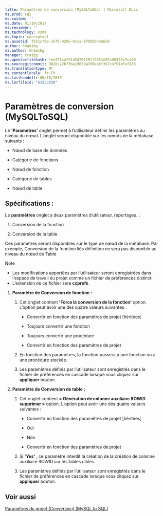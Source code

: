 ```yaml
---
title: Paramètres de conversion (MySQLToSQL) | Microsoft Docs
ms.prod: sql
ms.custom: ''
ms.date: 01/19/2017
ms.reviewer: ''
ms.technology: ssma
ms.topic: conceptual
ms.assetid: f551cf6e-1575-4206-9cca-975b5b43a6b8
author: Shamikg
ms.author: Shamikg
manager: craigg
ms.openlocfilehash: fee221caf91d5d70f291f9351d05a00352e7cc00
ms.sourcegitcommit: 3026c22b7fba19059a769ea5f367c4f51efaf286
ms.translationtype: MT
ms.contentlocale: fr-FR
ms.lasthandoff: 06/15/2019
ms.locfileid: "63253258"
---
```

# <a name="conversion-settings-mysqltosql"></a>Paramètres de conversion (MySQLToSQL)
Le **'Paramètres'** onglet permet à l’utilisateur définir les paramètres au niveau du nœud. L’onglet seront disponible sur les nœuds de la métabase suivants :  
  
-   Nœud de base de données  
  
-   Catégorie de fonctions  
  
-   Nœud de fonction  
  
-   Catégorie de tables  
  
-   Nœud de table  
  
## <a name="specifications"></a>Spécifications :  
Le **paramètres** onglet a deux paramètres d’utilisateur, reportages. :  
  
1.  Conversion de la fonction  
  
2.  Conversion de la table  
  
Ces paramètres seront disponibles sur le type de nœud de la métabase. Par exemple, Conversion de la fonction liés définition ne sera pas disponible au niveau du nœud de Table  
  
> [!NOTE]  
> -   Les modifications apportées par l’utilisateur seront enregistrées dans l’espace de travail du projet comme un fichier de préférences distinct.  
> -   L’extension de ce fichier sera **ccprefs**.  
  
1.  **Paramètre de Conversion de fonction :**  
  
    1.  Cet onglet contient **'Force la conversion de la fonction'** option. L’option peut avoir une des quatre valeurs suivantes :  
  
        -   Convertir en fonction des paramètres de projet [héritées]  
  
        -   Toujours convertir une fonction  
  
        -   Toujours convertir une procédure  
  
        -   Convertir en fonction des paramètres de projet  
  
    2.  En fonction des paramètres, la fonction passera à une fonction ou à une procédure stockée.  
  
    3.  Les paramètres définis par l’utilisateur sont enregistrés dans le fichier de préférences en cascade lorsque vous cliquez sur **appliquer** bouton.  
  
2.  **Paramètre de Conversion de table :**  
  
    1.  Cet onglet contient **« Génération de colonne auxiliaire ROWID supprimer »** option. L’option peut avoir une des quatre valeurs suivantes :  
  
        -   Convertir en fonction des paramètres de projet [héritées]  
  
        -   Oui  
  
        -   Non  
  
        -   Convertir en fonction des paramètres de projet  
  
    2.  Si **'Yes'** , ce paramètre interdit la création de la création de colonne auxiliaire ROWID sur les tables cibles.  
  
    3.  Les paramètres définis par l’utilisateur sont enregistrés dans le fichier de préférences en cascade lorsque vous cliquez sur **appliquer** bouton.  
  
## <a name="see-also"></a>Voir aussi  
[Paramètres du projet (Conversion) (MySQL to SQL)](https://msdn.microsoft.com/7ad5fe44-6445-4ba8-a457-5af792631f11)  
  
